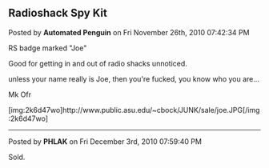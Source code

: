 ## Radioshack Spy Kit
Posted by **Automated Penguin** on Fri November 26th, 2010 07:42:34 PM

RS badge marked &quot;Joe&quot;

Good for getting in and out of radio shacks unnoticed.

unless your name really is Joe, then you're fucked, you know who you are...

Mk Ofr

[img:2k6d47wo]http&#58;//www&#46;public&#46;asu&#46;edu/~cbock/JUNK/sale/joe&#46;JPG[/img:2k6d47wo]

--------------------------------------------------------------------------------

Posted by **PHLAK** on Fri December 3rd, 2010 07:59:40 PM

Sold.
